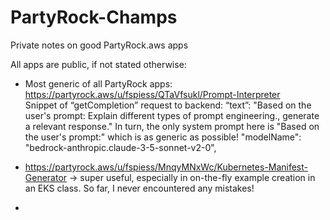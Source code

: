 # PartyRock-Champs
Private notes on good PartyRock.aws apps

All apps are public, if not stated otherwise:

* Most generic of all PartyRock apps:
  https://partyrock.aws/u/fspiess/QTaVfsukl/Prompt-Interpreter  
  Snippet of “getCompletion” request to backend:
  “text”: "Based on the user's prompt:
  Explain different types of prompt engineering., generate a relevant response."
  In turn, the only system prompt here is "Based on the user's prompt:" which is as generic as possible!
  "modelName": "bedrock-anthropic.claude-3-5-sonnet-v2-0",

* https://partyrock.aws/u/fspiess/MnqyMNxWc/Kubernetes-Manifest-Generator 
  -> super useful, especially in on-the-fly example creation in an EKS class. So far, I never encountered any mistakes!
* 
